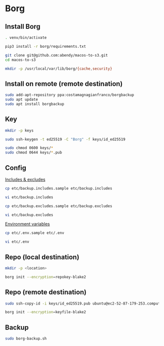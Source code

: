 # Borg

## Install Borg

```sh
. venv/bin/activate

pip3 install -r borg/requirements.txt

git clone git@github.com:abendy/macos-to-s3.git
cd macos-to-s3

mkdir -p /usr/local/var/lib/borg/{cache,security}
```

## Install on remote (remote destination)

```sh
sudo add-apt-repository ppa:costamagnagianfranco/borgbackup
sudo apt update
sudo apt install borgbackup
```

## Key

```sh
mkdir -p keys

sudo ssh-keygen -t ed25519 -C "Borg" -f keys/id_ed25519

sudo chmod 0600 keys/*
sudo chmod 0644 keys/*.pub
```

## Config

[Includes & excludes](https://borgbackup.readthedocs.io/en/stable/usage/help.html#borg-help-patterns)

```sh
cp etc/backup.includes.sample etc/backup.includes

vi etc/backup.includes

cp etc/backup.excludes.sample etc/backup.excludes

vi etc/backup.excludes
```

[Environment variables](https://borgbackup.readthedocs.io/en/stable/usage/general.html#environment-variables)

```sh
cp etc/.env.sample etc/.env

vi etc/.env
```

## Repo (local destination)

```sh
mkdir -p <location>

borg init --encryption=repokey-blake2
```

## Repo (remote destination)

```sh
sudo ssh-copy-id -i keys/id_ed25519.pub ubuntu@ec2-52-87-179-253.compute-1.amazonaws.com

borg init --encryption=keyfile-blake2
```

## Backup

```sh
sudo borg-backup.sh
```
